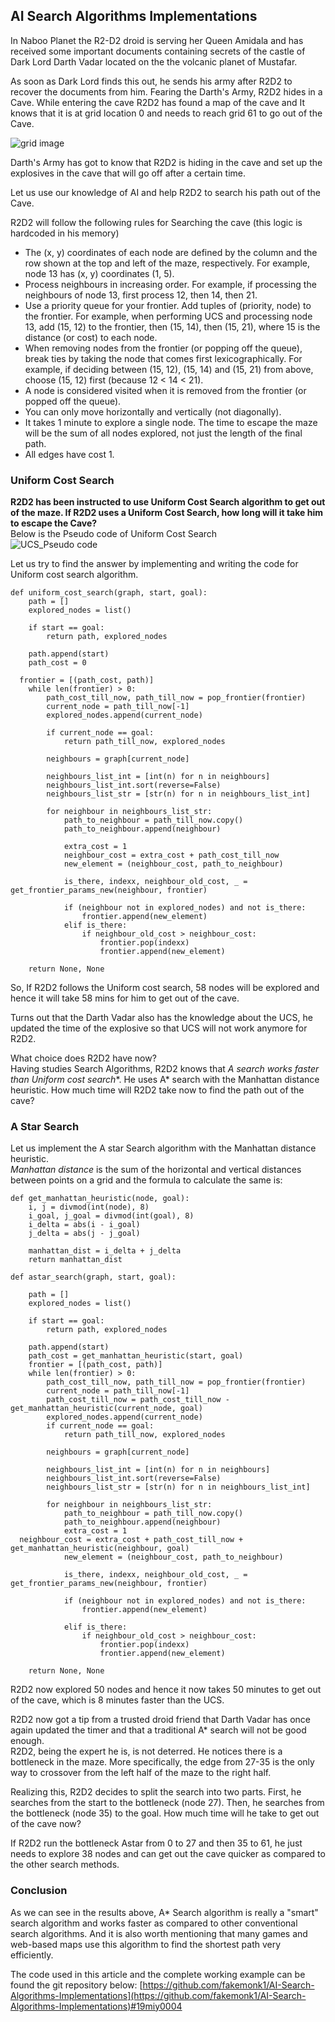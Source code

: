 ## AI Search Algorithms Implementations  
  
In Naboo Planet the R2-D2 droid is serving her Queen Amidala and has received some important documents containing secrets of the castle of Dark Lord Darth Vadar located on the the volcanic planet of Mustafar.
  
As soon as Dark Lord finds this out, he sends his army after R2D2 to recover the documents from him.  Fearing the Darth's Army, R2D2 hides in a Cave. While entering the cave R2D2 has found a map of the cave and It knows that it is at grid location 0 and needs to reach grid 61 to go out of the Cave.  
  
  
![grid image](https://raw.githubusercontent.com/fakemonk1/AI-Search-Algorithms-Implementations/master/images/search_grid.png)
  
Darth's Army has got to know that R2D2 is hiding in the cave and set up the explosives in the cave that will go off after a certain time.  
  
Let us use our knowledge of AI and help R2D2 to search his path out of the Cave.  
  
R2D2 will follow the following rules for Searching the cave (this logic is hardcoded in his memory)  
  
- The (x, y) coordinates of each node are defined by the column and the row shown at the top and left of the maze, respectively. For example, node 13 has (x, y) coordinates (1, 5).   
- Process neighbours in increasing order. For example, if processing the neighbours of node 13, first process 12, then 14, then 21.  
- Use a priority queue for your frontier. Add tuples of (priority, node) to the frontier. For example, when performing UCS and processing node 13, add (15, 12) to the frontier, then (15, 14), then (15, 21), where 15 is the distance (or cost) to each node.  
- When removing nodes from the frontier (or popping off the queue), break ties by taking the node that comes first lexicographically. For example, if deciding between (15, 12), (15, 14) and (15, 21) from above, choose (15, 12) first (because 12 < 14 < 21).  
- A node is considered visited when it is removed from the frontier (or popped off the queue).   
- You can only move horizontally and vertically (not diagonally).  
- It takes 1 minute to explore a single node. The time to escape the maze will be the sum of all nodes explored, not just the length of the final path.  
- All edges have cost 1.  
  
### Uniform Cost Search
  
**R2D2 has been instructed to use Uniform Cost Search algorithm to get out of the maze. If R2D2 uses a Uniform Cost Search, how long will it take him to escape the Cave?**   
Below is the Pseudo code of Uniform Cost Search  
![UCS_Pseudo code](https://github.com/fakemonk1/AI-Search-Algorithms-Implementations/blob/master/images/UCS_pseudocode.png?raw=true)

  
Let us try to find the answer by implementing and writing the code for Uniform cost search algorithm.


```  
def uniform_cost_search(graph, start, goal):    
    path = []    
    explored_nodes = list()    
    
    if start == goal:    
        return path, explored_nodes    
    
    path.append(start)    
    path_cost = 0    
    
  frontier = [(path_cost, path)]    
    while len(frontier) > 0:    
        path_cost_till_now, path_till_now = pop_frontier(frontier)    
        current_node = path_till_now[-1]    
        explored_nodes.append(current_node)    
    
        if current_node == goal:    
            return path_till_now, explored_nodes    
    
        neighbours = graph[current_node]    
    
        neighbours_list_int = [int(n) for n in neighbours]    
        neighbours_list_int.sort(reverse=False)    
        neighbours_list_str = [str(n) for n in neighbours_list_int]    
    
        for neighbour in neighbours_list_str:    
            path_to_neighbour = path_till_now.copy()    
            path_to_neighbour.append(neighbour)    
    
            extra_cost = 1    
            neighbour_cost = extra_cost + path_cost_till_now    
            new_element = (neighbour_cost, path_to_neighbour)    
    
            is_there, indexx, neighbour_old_cost, _ = get_frontier_params_new(neighbour, frontier)    
    
            if (neighbour not in explored_nodes) and not is_there:    
                frontier.append(new_element)    
            elif is_there:    
                if neighbour_old_cost > neighbour_cost:    
                    frontier.pop(indexx)    
                    frontier.append(new_element)    
    
    return None, None  
```  
So, If R2D2 follows the Uniform cost search, 58 nodes will be explored and hence it will take 58 mins for him to get out of the cave.  
  
Turns out that the Darth Vadar also has the knowledge about the UCS, he updated the time of the explosive so that UCS will not work anymore for R2D2.  
  
What choice does R2D2 have now?  
Having studies Search Algorithms, R2D2 knows that **A* search works faster than Uniform cost search**. He uses A* search with the Manhattan distance heuristic. How much time will R2D2 take now to find the path out of the cave?  
  
### A Star Search
Let us implement the A star Search algorithm with the Manhattan distance heuristic.  
*Manhattan distance* is the sum of the horizontal and vertical distances between points on a grid and the formula to calculate the same is:  
  
```  
def get_manhattan_heuristic(node, goal):    
    i, j = divmod(int(node), 8)    
    i_goal, j_goal = divmod(int(goal), 8)    
    i_delta = abs(i - i_goal)    
    j_delta = abs(j - j_goal)    
    
    manhattan_dist = i_delta + j_delta    
    return manhattan_dist  
```  
```  
def astar_search(graph, start, goal):    
    
    path = []    
    explored_nodes = list()    
    
    if start == goal:    
        return path, explored_nodes    
    
    path.append(start)    
    path_cost = get_manhattan_heuristic(start, goal)    
    frontier = [(path_cost, path)]    
    while len(frontier) > 0:    
        path_cost_till_now, path_till_now = pop_frontier(frontier)    
        current_node = path_till_now[-1]    
        path_cost_till_now = path_cost_till_now - get_manhattan_heuristic(current_node, goal)    
        explored_nodes.append(current_node)    
        if current_node == goal:    
            return path_till_now, explored_nodes    
    
        neighbours = graph[current_node]    
    
        neighbours_list_int = [int(n) for n in neighbours]    
        neighbours_list_int.sort(reverse=False)    
        neighbours_list_str = [str(n) for n in neighbours_list_int]    
    
        for neighbour in neighbours_list_str:    
            path_to_neighbour = path_till_now.copy()    
            path_to_neighbour.append(neighbour)    
            extra_cost = 1    
  neighbour_cost = extra_cost + path_cost_till_now + get_manhattan_heuristic(neighbour, goal)    
            new_element = (neighbour_cost, path_to_neighbour)    
    
            is_there, indexx, neighbour_old_cost, _ = get_frontier_params_new(neighbour, frontier)    
    
            if (neighbour not in explored_nodes) and not is_there:    
                frontier.append(new_element)    
    
            elif is_there:    
                if neighbour_old_cost > neighbour_cost:    
                    frontier.pop(indexx)    
                    frontier.append(new_element)    
    
    return None, None  
```  
R2D2 now explored 50 nodes and hence it now takes 50 minutes to get out of the cave, which is 8 minutes faster than the UCS.  
  
R2D2 now got a tip from a trusted droid friend that Darth Vadar has once again updated the timer and that a traditional A* search will not be good enough.  
R2D2, being the expert he is, is not deterred. He notices there is a bottleneck in the maze. More specifically, the edge from 27-35 is the only way to crossover from the left half of the maze to the right half. 

Realizing this, R2D2 decides to split the search into two parts. First, he searches from the start to the bottleneck (node 27). Then, he searches from the bottleneck (node 35) to the goal. How much time will he take to get out of the cave now?  
  
If R2D2 run the bottleneck Astar from 0 to 27 and then 35 to 61, he just needs to explore 38 nodes and can get out the cave quicker as compared to the other search methods.

### Conclusion
As we can see in the results above, A* Search algorithm is really a "smart" search algorithm and works faster as compared to other conventional search algorithms.
And it is also worth mentioning that many games and web-based maps use this algorithm to find the shortest path very efficiently.

The code used in this article and the complete working example can be found the git repository below:
[https://github.com/fakemonk1/AI-Search-Algorithms-Implementations](https://github.com/fakemonk1/AI-Search-Algorithms-Implementations)#19miy0004
